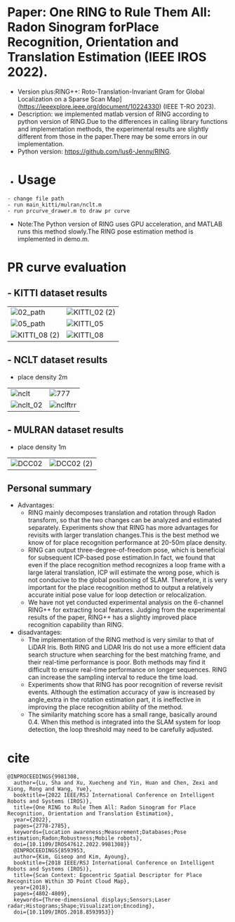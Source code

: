 # Paper: One RING to Rule Them All: Radon Sinogram forPlace Recognition, Orientation and Translation Estimation (IEEE IROS 2022).
- Version plus:RING++: Roto-Translation-Invariant Gram for Global Localization on a Sparse Scan Map](https://ieeexplore.ieee.org/document/10224330) (IEEE T-RO 2023).
- Description: we implemented matlab version of RING according to python version of RING.Due to the differences in calling library functions and implementation methods, the experimental results are slightly different from those in the paper.There may be some errors in our implementation.
- Python version: https://github.com/lus6-Jenny/RING.
- # Usage
 ```
- change file path
- run main_kitti/mulran/nclt.m
- run prcurve_drawer.m to draw pr curve
 ```
- Note:The Python version of RING uses GPU acceleration, and MATLAB runs this method slowly.The RING pose estimation method is implemented in demo.m.
# PR curve evaluation
## - KITTI dataset results
|                           |                                      |
|---------------------------|--------------------------------------|
|![02_path](https://github.com/user-attachments/assets/023d48f8-eb10-4a6c-bd0c-f6713f9bbe0d) |![KITTI_02 (2)](https://github.com/user-attachments/assets/71a75ae5-47b1-4bc0-b30a-90d711d169e7)|
|![05_path](https://github.com/user-attachments/assets/3da527ea-51b3-4d2f-992a-aa0e598cd29b)|![KITTI_05](https://github.com/user-attachments/assets/95ab0651-720b-43b8-be7f-e0350244d1f9)|
|![KITTI_08 (2)](https://github.com/user-attachments/assets/2b507dd9-f8e8-4b82-a176-7995197649cf)|![KITTI_08](https://github.com/user-attachments/assets/2843f6d7-0718-46bd-8cd2-4491295cd1c6)|
## - NCLT dataset results
 - place density 2m
   
|                           |                                      |
|---------------------------|--------------------------------------|
|![nclt](https://github.com/user-attachments/assets/9ab45ceb-e6bc-44cd-85a2-22960266ab4a)|![777](https://github.com/user-attachments/assets/a4363b91-192c-4987-9ab6-f8a6470bbb11)|
|![nclt_02](https://github.com/user-attachments/assets/6006d148-960f-40d7-957f-c2bf8ca05f94)|![nclftrr](https://github.com/user-attachments/assets/ccbcec7b-12af-4e94-82f0-e91926e99f89)|
## - MULRAN dataset results
 - place density 1m

|                           |                                      |
|---------------------------|--------------------------------------|
|![DCC02](https://github.com/user-attachments/assets/e6e05fe7-1e7f-4390-bb0c-e544ba9d2833)|![DCC02 (2)](https://github.com/user-attachments/assets/cf96be40-720b-4bb4-afc5-46aa1f1e2824)|
## Personal summary
- Advantages:
  - RING mainly decomposes translation and rotation through Radon transform, so that the two changes can be analyzed and estimated separately. Experiments show that RING has more advantages for revisits with larger translation changes.This is the best method we know of for place recognition performance at 20-50m place density.
  - RING can output three-degree-of-freedom pose, which is beneficial for subsequent ICP-based pose estimation.In fact, we found that even if the place recognition method recognizes a loop frame with a large lateral translation, ICP will estimate the wrong pose, which is not conducive to the global positioning of SLAM. Therefore, it is very important for the place recognition method to output a relatively accurate initial pose value for loop detection or relocalization.
  - We have not yet conducted experimental analysis on the 6-channel RING++ for extracting local features. Judging from the experimental results of the paper, RING++ has a slightly improved place recognition capability than RING.
- disadvantages:
  - The implementation of the RING method is very similar to that of LiDAR Iris. Both RING and LiDAR Iris do not use a more efficient data search structure when searching for the best matching frame, and their real-time performance is poor. Both methods may find it difficult to ensure real-time performance on longer sequences. RING can increase the sampling interval to reduce the time load.
  - Experiments show that RING has poor recognition of reverse revisit events. Although the estimation accuracy of yaw is increased by angle_extra in the rotation estimation part, it is ineffective in improving the place recognition ability of the method.
  - The similarity matching score has a small range, basically around 0.4. When this method is integrated into the SLAM system for loop detection, the loop threshold may need to be carefully adjusted.
# cite
```
@INPROCEEDINGS{9981308,
  author={Lu, Sha and Xu, Xuecheng and Yin, Huan and Chen, Zexi and Xiong, Rong and Wang, Yue},
  booktitle={2022 IEEE/RSJ International Conference on Intelligent Robots and Systems (IROS)}, 
  title={One RING to Rule Them All: Radon Sinogram for Place Recognition, Orientation and Translation Estimation}, 
  year={2022},
  pages={2778-2785},
  keywords={Location awareness;Measurement;Databases;Pose estimation;Radon;Robustness;Mobile robots},
  doi={10.1109/IROS47612.2022.9981308}}
  @INPROCEEDINGS{8593953,
  author={Kim, Giseop and Kim, Ayoung},
  booktitle={2018 IEEE/RSJ International Conference on Intelligent Robots and Systems (IROS)}, 
  title={Scan Context: Egocentric Spatial Descriptor for Place Recognition Within 3D Point Cloud Map}, 
  year={2018},
  pages={4802-4809},
  keywords={Three-dimensional displays;Sensors;Laser radar;Histograms;Shape;Visualization;Encoding},
  doi={10.1109/IROS.2018.8593953}}
```
